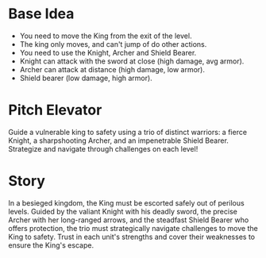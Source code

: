 # Base Idea

- You need to move the King from the exit of the level.
- The king only moves, and can't jump of do other actions.
- You need to use the Knight, Archer and Shield Bearer.
- Knight can attack with the sword at close (high damage, avg armor).
- Archer can attack at distance (high damage, low armor).
- Shield bearer (low damage, high armor).


# Pitch Elevator

Guide a vulnerable king to safety using a trio of distinct warriors: a fierce Knight, a sharpshooting Archer, and an impenetrable Shield Bearer. Strategize and navigate through challenges on each level!


# Story

In a besieged kingdom, the King must be escorted safely out of perilous levels. Guided by the valiant Knight with his deadly sword, the precise Archer with her long-ranged arrows, and the steadfast Shield Bearer who offers protection, the trio must strategically navigate challenges to move the King to safety. Trust in each unit's strengths and cover their weaknesses to ensure the King's escape.
